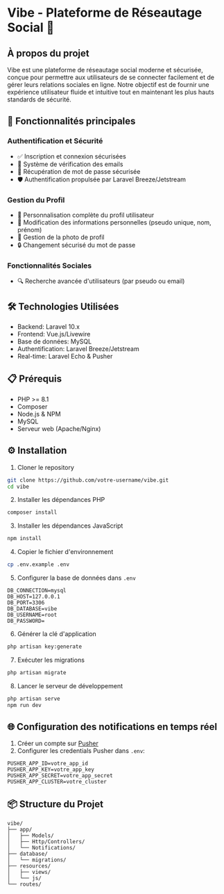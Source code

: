 # Vibe - Plateforme de Réseautage Social 🌟

## À propos du projet

Vibe est une plateforme de réseautage social moderne et sécurisée, conçue pour permettre aux utilisateurs de se connecter facilement et de gérer leurs relations sociales en ligne. Notre objectif est de fournir une expérience utilisateur fluide et intuitive tout en maintenant les plus hauts standards de sécurité.

## 🚀 Fonctionnalités principales

### Authentification et Sécurité
- ✅ Inscription et connexion sécurisées
- 📧 Système de vérification des emails
- 🔐 Récupération de mot de passe sécurisée
- 🛡️ Authentification propulsée par Laravel Breeze/Jetstream

### Gestion du Profil
- 👤 Personnalisation complète du profil utilisateur
- 📝 Modification des informations personnelles (pseudo unique, nom, prénom)
- 📸 Gestion de la photo de profil
- 🔒 Changement sécurisé du mot de passe

### Fonctionnalités Sociales
- 🔍 Recherche avancée d'utilisateurs (par pseudo ou email)

## 🛠 Technologies Utilisées

- Backend: Laravel 10.x
- Frontend: Vue.js/Livewire
- Base de données: MySQL
- Authentification: Laravel Breeze/Jetstream
- Real-time: Laravel Echo & Pusher

## 📋 Prérequis

- PHP >= 8.1
- Composer
- Node.js & NPM
- MySQL
- Serveur web (Apache/Nginx)

## ⚙️ Installation

1. Cloner le repository
```bash
git clone https://github.com/votre-username/vibe.git
cd vibe
```

2. Installer les dépendances PHP
```bash
composer install
```

3. Installer les dépendances JavaScript
```bash
npm install
```

4. Copier le fichier d'environnement
```bash
cp .env.example .env
```

5. Configurer la base de données dans `.env`
```env
DB_CONNECTION=mysql
DB_HOST=127.0.0.1
DB_PORT=3306
DB_DATABASE=vibe
DB_USERNAME=root
DB_PASSWORD=
```

6. Générer la clé d'application
```bash
php artisan key:generate
```

7. Exécuter les migrations
```bash
php artisan migrate
```

8. Lancer le serveur de développement
```bash
php artisan serve
npm run dev
```

## 🌐 Configuration des notifications en temps réel

1. Créer un compte sur [Pusher](https://pusher.com/)
2. Configurer les credentials Pusher dans `.env`:
```env
PUSHER_APP_ID=votre_app_id
PUSHER_APP_KEY=votre_app_key
PUSHER_APP_SECRET=votre_app_secret
PUSHER_APP_CLUSTER=votre_cluster
```

## 📦 Structure du Projet

```
vibe/
├── app/
│   ├── Models/
│   ├── Http/Controllers/
│   └── Notifications/
├── database/
│   └── migrations/
├── resources/
│   ├── views/
│   └── js/
└── routes/
```
